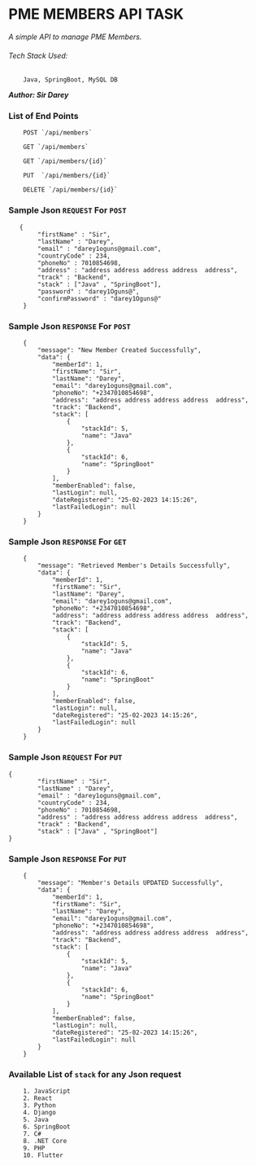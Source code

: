 # PME MEMBERS API TASK
*A simple API to manage PME Members.*

###### Tech Stack Used: 
        Java, SpringBoot, MySQL DB

***Author: Sir Darey***

### List of End Points

        POST `/api/members`

        GET `/api/members`

        GET `/api/members/{id}`

        PUT  `/api/members/{id}`

        DELETE `/api/members/{id}`


###  Sample Json `REQUEST` For `POST`
    
       {
            "firstName" : "Sir",
            "lastName" : "Darey",
            "email" : "darey1oguns@gmail.com",
            "countryCode" : 234,
            "phoneNo" : 7010854698,
            "address" : "address address address address  address",
            "track" : "Backend",
            "stack" : ["Java" , "SpringBoot"],
            "password" : "darey1Oguns@",
            "confirmPassword" : "darey1Oguns@"
        } 


###  Sample Json `RESPONSE` For `POST`

        {
            "message": "New Member Created Successfully",
            "data": {
                "memberId": 1,
                "firstName": "Sir",
                "lastName": "Darey",
                "email": "darey1oguns@gmail.com",
                "phoneNo": "+2347010854698",
                "address": "address address address address  address",
                "track": "Backend",
                "stack": [
                    {
                        "stackId": 5,
                        "name": "Java"
                    },
                    {
                        "stackId": 6,
                        "name": "SpringBoot"
                    }
                ],
                "memberEnabled": false,
                "lastLogin": null,
                "dateRegistered": "25-02-2023 14:15:26",
                "lastFailedLogin": null
            }
        }


###  Sample Json `RESPONSE` For `GET`

        {
            "message": "Retrieved Member's Details Successfully",
            "data": {
                "memberId": 1,
                "firstName": "Sir",
                "lastName": "Darey",
                "email": "darey1oguns@gmail.com",
                "phoneNo": "+2347010854698",
                "address": "address address address address  address",
                "track": "Backend",
                "stack": [
                    {
                        "stackId": 5,
                        "name": "Java"
                    },
                    {
                        "stackId": 6,
                        "name": "SpringBoot"
                    }
                ],
                "memberEnabled": false,
                "lastLogin": null,
                "dateRegistered": "25-02-2023 14:15:26",
                "lastFailedLogin": null
            }
        }


###  Sample Json `REQUEST` For `PUT`         
    
    {
            "firstName" : "Sir",
            "lastName" : "Darey",
            "email" : "darey1oguns@gmail.com",
            "countryCode" : 234,
            "phoneNo" : 7010854698,
            "address" : "address address address address  address",
            "track" : "Backend",
            "stack" : ["Java" , "SpringBoot"]
    }


###  Sample Json `RESPONSE` For `PUT`

        {
            "message": "Member's Details UPDATED Successfully",
            "data": {
                "memberId": 1,
                "firstName": "Sir",
                "lastName": "Darey",
                "email": "darey1oguns@gmail.com",
                "phoneNo": "+2347010854698",
                "address": "address address address address  address",
                "track": "Backend",
                "stack": [
                    {
                        "stackId": 5,
                        "name": "Java"
                    },
                    {
                        "stackId": 6,
                        "name": "SpringBoot"
                    }
                ],
                "memberEnabled": false,
                "lastLogin": null,
                "dateRegistered": "25-02-2023 14:15:26",
                "lastFailedLogin": null
            }
        }


###  Available List of `stack` for any Json request

        1. JavaScript
        2. React
        3. Python
        4. Django
        5. Java
        6. SpringBoot
        7. C#
        8. .NET Core
        9. PHP
        10. Flutter